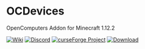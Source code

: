 # OCDevices
OpenComputers Addon for Minecraft 1.12.2

[![Wiki](http://img.shields.io/badge/wiki--blue.svg)](https://github.com/ben-mkiv/OCDevices/wiki)
[![Discord](https://img.shields.io/discord/371298569354739716.svg?label=discord&style=popout)](https://discordapp.com/invite/txdDX66)
[![curseForge Project](http://cf.way2muchnoise.eu/versions/ocdevices_latest.svg)](https://minecraft.curseforge.com/projects/ocdevices)
[![Download](http://cf.way2muchnoise.eu/full_311322_downloads.svg)](https://minecraft.curseforge.com/projects/ocdevices/files)
